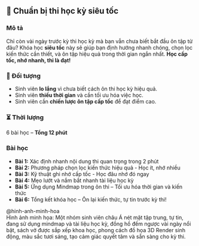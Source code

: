 ## 📌 Chuẩn bị thi học kỳ siêu tốc  

### Mô tả  
Chỉ còn vài ngày trước kỳ thi học kỳ mà bạn vẫn chưa biết bắt đầu ôn tập từ đâu? Khóa học **siêu tốc** này sẽ giúp bạn định hướng nhanh chóng, chọn lọc kiến thức cần thiết, và ôn tập hiệu quả trong thời gian ngắn nhất. **Học cấp tốc, nhớ nhanh, thi là đạt!**  

### 🎯 Đối tượng  
- Sinh viên **lo lắng** vì chưa biết cách ôn thi học kỳ hiệu quả.  
- Sinh viên **thiếu thời gian** và cần tối ưu hóa việc học.  
- Sinh viên cần **chiến lược ôn tập cấp tốc** để đạt điểm cao.  

### ⏳ Thời lượng  
6 bài học – **Tổng 12 phút**  

### Bài học  
- **Bài 1:** Xác định nhanh nội dung thi quan trọng trong 2 phút  
- **Bài 2:** Phương pháp chọn lọc kiến thức hiệu quả - Học ít, nhớ nhiều  
- **Bài 3:** Kỹ thuật ghi nhớ cấp tốc - Học đâu nhớ đó ngay  
- **Bài 4:** Mẹo lướt và nắm bắt nhanh tài liệu học kỳ  
- **Bài 5:** Ứng dụng Mindmap trong ôn thi – Tối ưu hóa thời gian và kiến thức  
- **Bài 6:** Tổng kết khóa học – Ôn lại kiến thức, tự tin trước kỳ thi!  

@hinh-anh-minh-hoa  
Hình ảnh minh họa: Một nhóm sinh viên châu Á nét mặt tập trung, tự tin, đang sử dụng mindmap và tài liệu học kỳ, đồng hồ đếm ngược vài ngày nổi bật, sách vở được sắp xếp khoa học, phong cách đồ họa 3D Render sinh động, màu sắc tươi sáng, tạo cảm giác quyết tâm và sẵn sàng cho kỳ thi.